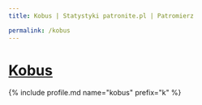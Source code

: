 ```yaml
---
title: Kobus | Statystyki patronite.pl | Patromierz

permalink: /kobus
---
```


# [Kobus](https://patronite.pl/kobus)

{% include profile.md name="kobus" prefix="k" %}
